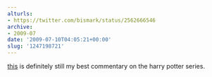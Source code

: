 ```yaml
---
alturls:
- https://twitter.com/bismark/status/2562666546
archive:
- 2009-07
date: '2009-07-10T04:05:21+00:00'
slug: '1247198721'
---
```


[this][1] is definitely still my best commentary on the harry potter series.

[1]: http://theboard.byu.edu/questions/37661/


